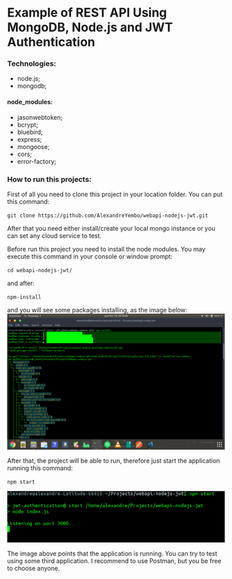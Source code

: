 # Example of REST API Using MongoDB, Node.js and JWT Authentication

### Technologies:
- node.js;
- mongodb;

#### node_modules:
- jasonwebtoken;
- bcrypt;
- bluebird;
- express;
- mongoose;
- cors;
- error-factory;

### How to run this projects:
First of all you need to clone this project in your location folder. You can put this command:

`git clone https://github.com/AlexandreYembo/webapi-nodejs-jwt.git`





After that you need either install/create your local mongo instance or you can set any cloud service to test.

Before run this project you need to install the node modules. You may execute this command in your console or window prompt:

`cd webapi-nodejs-jwt/ `

and after:

`npm-install`

and you will see some packages installing, as the image below:
![Alt text](https://github.com/AlexandreYembo/webapi-nodejs-jwt/blob/master/images/npm-install.png "Installing Node Modules")

After that, the project will be able to run, therefore just start the application running this command:

`npm start`

![Alt text](https://github.com/AlexandreYembo/webapi-nodejs-jwt/blob/master/images/project-running.png "Project running")

The image above points that the application is running. You can try to test using some third application. I recommend to use Postman, but you be free to choose anyone.


